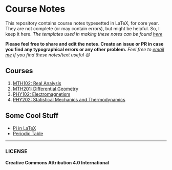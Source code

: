 # Course Notes

This repository contains course notes typesetted in LaTeX, for core year. They are not complete (or may contain errors), 
but might be helpful. So, I keep it here. *The templates used in making these notes can be found [here](https://github.com/dev-aditya/LaTeX-template)*

**Please feel free to share and edit the notes. Create an issue or PR in case you find any typographical errors or any other problem.**
*Feel free to [email me](mailto:adityadev21.ad@gmail.com) if you find these notes/text useful :blush:*
## Courses

1. [MTH102: Real Analysis](https://github.com/dev-aditya/course-notes-core/tree/master/MTH102:Real-analysis)
2. [MTH201: Differential Geometry](https://github.com/dev-aditya/course-notes-core/tree/master/MTH201:Differential-Geometry)
3. [PHY102: Electromagnetism](https://github.com/dev-aditya/course-notes-core/tree/master/PHY102:Electromagnetism)
4. [PHY202: Statistical Mechanics and Thermodynamics](https://github.com/dev-aditya/course-notes-core/tree/master/PHY202:Statistical-Mechanics)

## Some Cool Stuff
* [Pi in LaTeX](https://github.com/dev-aditya/course-notes-core/tree/master/Misc/Pi:3.14...)
* [Periodic Table](https://github.com/dev-aditya/course-notes-core/tree/master/Misc/Periodic-table)
___________________________________
### LICENSE
**Creative Commons Attribution 4.0 International**

